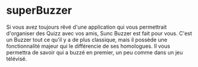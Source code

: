 # superBuzzer
Si vous avez toujours rêvé d'une application qui vous permettrait d'organiser des Quizz avec vos amis, Sunc Buzzer est fait pour vous.  C'est un Buzzer tout ce qu'il y a de plus classique, mais il possède une fonctionnalité majeur qui le différencie de ses homologues. Il vous permettra de savoir qui a buzzé en premier, un peu comme dans un jeu télévisé.
